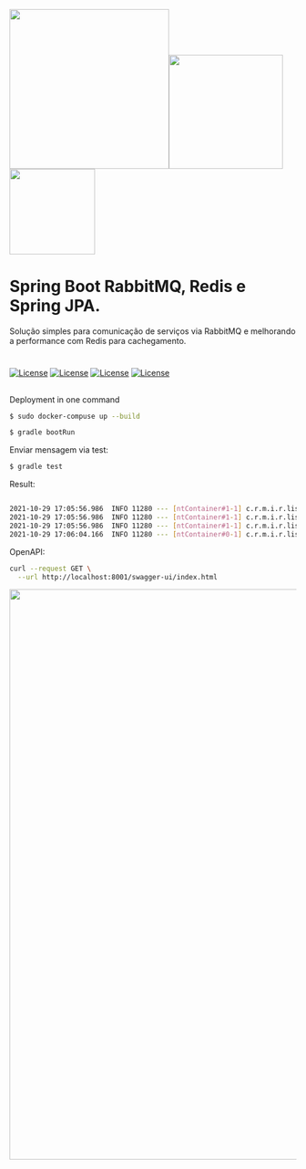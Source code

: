 

<img src="https://cdn.freelogovectors.net/wp-content/uploads/2021/02/rabbitmq-logo-freelogovectors.net_-768x123.png" width="280"><img src="https://th.bing.com/th/id/R.c70998c09711ec9cc6b373d5427b4f3f?rik=J%2f8td1sh8%2bf7cw&pid=ImgRaw&r=0" width="200"><img src="https://atomrace.com/blog/wp-content/uploads/2018/05/spring-boot-logo.png" width="150">




# Spring Boot RabbitMQ, Redis e Spring JPA.
Solução simples para comunicação de serviços via RabbitMQ e melhorando a performance com Redis para cachegamento.



# #

[![License](https://img.shields.io/badge/License-MIT-silver.svg?style=flat)](https://github.com/clips/pattern/blob/master/LICENSE.txt) 
[![License](https://img.shields.io/badge/SpringBoot-2.6.0RC1-green.svg?style=flat)](https://github.com/clips/pattern/blob/master/LICENSE.txt) 
[![License](https://img.shields.io/badge/RabbitMQ-3.6-orange.svg?style=flat)](https://github.com/clips/pattern/blob/master/LICENSE.txt) 
[![License](https://img.shields.io/badge/Redis-2.6.3-red.svg?style=flat)](https://github.com/clips/pattern/blob/master/LICENSE.txt) 

##


Deployment in one command
```sh
$ sudo docker-compuse up --build
```

```sh
$ gradle bootRun
```

Enviar mensagem via test:

```sh
$ gradle test
```

Result:

```sh

2021-10-29 17:05:56.986  INFO 11280 --- [ntContainer#1-1] c.r.m.i.r.listeners.PaymentListener      : 0c9b3d13-ddbc-485b-a386-7d465c20b8a1
2021-10-29 17:05:56.986  INFO 11280 --- [ntContainer#1-1] c.r.m.i.r.listeners.PaymentListener      : approved
2021-10-29 17:05:56.986  INFO 11280 --- [ntContainer#1-1] c.r.m.i.r.listeners.PaymentListener      : 1
2021-10-29 17:06:04.166  INFO 11280 --- [ntContainer#0-1] c.r.m.i.r.listeners.DispachListener      : Pedido: 485854: enviado

```


OpenAPI:

```sh
curl --request GET \
  --url http://localhost:8001/swagger-ui/index.html
```

<img src="https://github.com/borgesdeveloper/spring-boot-ms-rabbitmq-redis-jpa/blob/main/src/main/resources/static/open-api.png" width="1000">
